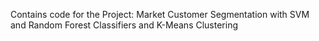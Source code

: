 Contains code for the Project: Market Customer Segmentation with SVM and Random Forest Classifiers and K-Means Clustering



